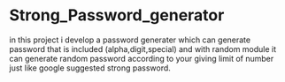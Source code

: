 # Strong_Password_generator
in this project i develop a password generater which can generate password that is included (alpha,digit,special) and with random module it can generate
random password according to your giving limit of number just like google suggested strong password.
